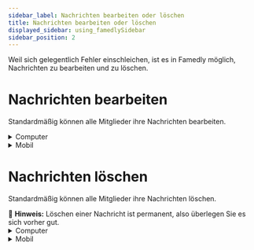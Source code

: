 ```yaml
---
sidebar_label: Nachrichten bearbeiten oder löschen
title: Nachrichten bearbeiten oder löschen
displayed_sidebar: using_famedlySidebar
sidebar_position: 2
---
```


Weil sich gelegentlich Fehler einschleichen, ist es in Famedly möglich, Nachrichten zu bearbeiten und zu löschen. 

# **Nachrichten bearbeiten**

Standardmäßig können alle Mitglieder ihre Nachrichten bearbeiten.


<details>
<summary>Computer</summary>

1. Bewegen Sie den Cursor über die Nachricht, die Sie bearbeiten möchten.
2. Klicken Sie auf das ✎**Bleistift** **Symbol**.
3. Bearbeiten Sie Ihre Nachricht im Textfeld.
4. Klicken Sie auf das →**Senden Symbol**.

</details>


<details>
<summary>Mobil</summary>

1. Tippen Sie auf die Nachricht, die Sie bearbeiten möchten.
2. Tippen Sie auf **Bearbeiten**, um Änderungen vorzunehmen.
3. Bearbeiten Sie Ihre Nachricht im Textfeld.
4. Tippen Sie auf das *✔️* **Häkchen-Symbol**, um den Vorgang abzuschließen.

</details>

# **Nachrichten löschen**

Standardmäßig können alle Mitglieder ihre Nachrichten löschen.

<aside>
🚧 <strong x-id="1">Hinweis:</strong> Löschen einer Nachricht ist permanent, also überlegen Sie es sich vorher gut.

</aside>

<details>
<summary>Computer</summary>

1. Bewegen Sie den Mauszeiger über die Nachricht, die Sie bearbeiten möchten.
2. Klicken Sie auf das 🗑**Papierkorb Symbol**.
3. Klicken Sie zum Bestätigen auf **Ja**.

</details>


<details>
<summary>Mobil</summary>

1. Tippen Sie auf die Nachricht, die Sie bearbeiten möchten.
2. Tippen Sie auf **Löschen**, um die Nachricht zu löschen.
3. Klicken Sie zum Bestätigen auf **Ja**.

</details>